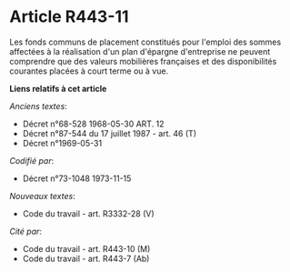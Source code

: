 # Article R443-11

Les fonds communs de placement constitués pour l'emploi des sommes affectées à la réalisation d'un plan d'épargne
d'entreprise ne peuvent comprendre que des valeurs mobilières françaises et des disponibilités courantes placées à court
terme ou à vue.

**Liens relatifs à cet article**

_Anciens textes_:

  - Décret n°68-528 1968-05-30 ART. 12
  - Décret n°87-544 du 17 juillet 1987 - art. 46 (T)
  - Décret n°1969-05-31

_Codifié par_:

  - Décret n°73-1048 1973-11-15

_Nouveaux textes_:

  - Code du travail - art. R3332-28 (V)

_Cité par_:

  - Code du travail - art. R443-10 (M)
  - Code du travail - art. R443-7 (Ab)
